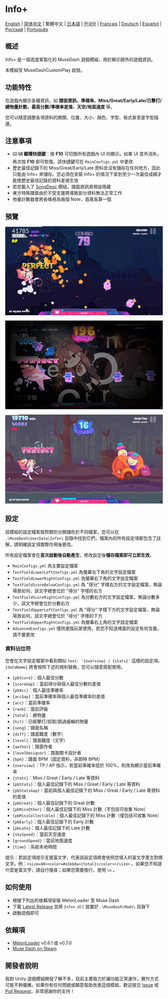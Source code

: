 # Info+

[English](README.md) | [简体中文](README_zh-CN.md) | 繁體中文 | [日本語](README_ja.md) | [한국어](README_ko.md) | [Français](README_fr.md) | [Deutsch](README_de.md) | [Español](README_es.md) | [Русский](README_ru.md) | [Português](README_pt.md)

## 概述

Info+ 是一個高度客製化的 MuseDash 遊戲模組，用於顯示額外的遊戲資訊。

本模組受 MuseDashCustomPlay 啟發。

## 功能特性

在遊戲內顯示各種資訊，如 **譜面資訊、準確率、Miss/Great/Early/Late/已擊打/總物量計數、最高分數/準確率差值、天空/地面速度** 等。

您可以隨意調整各項資料的開關、位置、大小、顏色、字型、格式甚至是字型描邊。

## 注意事項

- ⌨️ **UI 顯隱快捷鍵**：按 **F10** 可切換所有遊戲內 UI 的顯示。如果 UI 意外消失，再次按 **F10** 即可恢復。該快捷鍵可在 `MainConfigs.yml` 中更改
- 歷史最佳記錄下的 Miss/Great/Early/Late 資料並沒有儲存在任何地方，因此只能由 Info+ 來儲存。您必須在安裝 Info+ 的情況下拿到至少一次最佳成績才能使歷史最佳記錄的資料差值生效
- 若您載入了 [SongDesc](https://github.com/MDMods/SongDesc) 模組，譜面資訊將預設隱藏
- 東方特殊譜面由於不受支援將導致部分資料無法正常工作
- 物量計數器會將長條視為兩個 Note，首尾各算一個

## 預覽

![預覽1](static/Preview1.webp)

![預覽2](static/Preview2.webp)

![預覽3](static/Preview3.webp)

## 設定

該模組的設定檔案按照類別分開儲存於不同檔案，您可以在 `.\MuseDash\UserData\Info+\` 目錄中找到它們，檔案內的所有設定項都包含了註解，請明確設定項實際作用後更改。

所有設定檔案會在**首次啟動後自動產生**，修改設定後**儲存檔案即可立即生效**。

- `MainConfigs.yml` 為主要設定檔案
- `TextFieldLowerLeftConfigs.yml` 為螢幕左下角的文字設定檔案
- `TextFieldLowerRightConfigs.yml` 為螢幕右下角的文字設定檔案
- `TextFieldScoreBelowConfigs.yml` 為 "得分" 字樣右方的文字設定檔案，無論場景如何，該文字總會位於 "得分" 字樣的右方
- `TextFieldScoreRightConfigs.yml` 為分數右方的文字設定檔案，無論分數多少，該文字總會位於分數右方
- `TextFieldUpperLeftConfigs.yml` 為 "得分" 字樣下方的文字設定檔案，無論場景如何，該文字總會位於 "得分" 字樣的下方
- `TextFieldUpperRightConfigs.yml` 為螢幕右上角的文字設定檔案
- `AdvancedConfigs.yml` 僅供進階玩家使用，若您不知道裡面的設定有何含義，請不要更改

### 資料佔位符

您會在文字設定檔案中看到類似 `text: '{overview} / {stats}'` 這樣的設定項。`{dataName}` 將會按照下述的規則替換，您可以隨意搭配使用。

- `{pbScore}`：個人最佳分數
- `{scoreGap}`：當前得分與個人最佳分數的差值
- `{pbAcc}`：個人最佳準確率
- `{accGap}`：當前準確率與個人最佳準確率的差值
- `{acc}`：當前準確率
- `{rank}`：當前評級
- `{total}`：總物量
- `{hit}`：已經擊打/拾取/跳過齒輪的物量
- `{song}`：譜面名稱
- `{diff}`：譜面難度（數字）
- `{level}`：譜面難度（文字）
- `{author}`：譜面作者
- `{levelDesigner}`：譜面關卡設計者
- `{bpm}`：譜面 BPM（固定資料，非即時 BPM）
- `{overview}`：TP / AP 指示，若當前準確率低於 100%，則改為顯示當前準確率
- `{stats}`：Miss / Great / Early / Late 等資料
- `{pbStats}`：個人最佳記錄下的 Miss / Great / Early / Late 等資料
- `{pbStatsGap}`：當前與個人最佳記錄下的 Miss / Great / Early / Late 等資料的差值
- `{pbGreat}`：個人最佳記錄下的 Great 計數
- `{pbMissOther}`：個人最佳記錄下的 Miss 計數（不包括可收集 Note）
- `{pbMissCollectible}`：個人最佳記錄下的 Miss 計數（僅包括可收集 Note）
- `{pbEarly}`：個人最佳記錄下的 Early 計數
- `{pbLate}`：個人最佳記錄下的 Late 計數
- `{skySpeed}`：當前天空速度
- `{groundSpeed}`：當前地面速度
- `{time}`：系統本地時間

提示：若設定項提示支援富文字，代表該設定項將會依照您填入的富文字產生對應文字。例：`<size=40><color=#e1bb8a>{total}</color></size>` 。如果您不知道什麼是富文字，請自行搜尋；如果您需要換行，使用 `\n` 。

## 如何使用

- 根據下列出的依賴項安裝 MelonLoader 至 Muse Dash
- 下載 [Latest Release](https://github.com/KARPED1EM/MuseDashInfoPlus/releases) 並將 `Info+.dll` 放置於 `.\MuseDash\Mods\` 目錄下
- 啟動遊戲即可

## 依賴項

- [MelonLoader](https://github.com/LavaGang/MelonLoader/releases) v0.6.1 或 v0.7.0
- [Muse Dash on Steam](https://store.steampowered.com/app/774171/Muse_Dash/)

## 開發者說明

我對 Unity 遊戲模組開發了解不多，目前主要致力於讓功能正常運作，實作方式可能不夠優雅。如果你有任何問題或願意幫助改進這個模組，歡迎提交 [Issue](https://github.com/KARPED1EM/MuseDashInfoPlus/issues/new) 或 [Pull Request](https://github.com/KARPED1EM/MuseDashInfoPlus/compare)，非常感謝你的支持！
